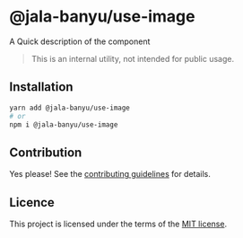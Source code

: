 # @jala-banyu/use-image

A Quick description of the component

> This is an internal utility, not intended for public usage.

## Installation

```sh
yarn add @jala-banyu/use-image
# or
npm i @jala-banyu/use-image
```

## Contribution

Yes please! See the
[contributing guidelines](https://github.com/Atnic/banyu/blob/master/CONTRIBUTING.md)
for details.

## Licence

This project is licensed under the terms of the
[MIT license](https://github.com/Atnic/banyu/blob/master/LICENSE).
